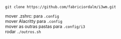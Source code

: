 ```git clone https://github.com/fabriciordalm/i3wm.git```

mover .zshrc:  para `.config` \
mover Alacritty para `.config` \
mover as outras pastas para `.config/i3` \
rodar `./outros.sh`




